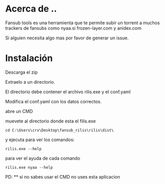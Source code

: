 
# Acerca de ..

Fansub tools es una herramienta que te permite subir un torrent a muchos trackers de fansubs como nyaa.si frozen-layer.com y anidex.com

Si alguien necesita algo mas por favor de generar un issue.

# Instalación

Descarga el  zip 

Extraelo a un directorio.

El directorio debe contener el archivo rilis.exe y el conf.yaml

Modifica el conf.yaml con los datos correctos.

abre un CMD

muevete al directorio donde esta el filis.exe

`cd C:\Users\crx\Desktop\fansub_rilis\rilis\dist\`

y ejecuta para ver los comandos:


`rilis.exe --help`


para ver el ayuda de cada comando


`rilis.exe nyaa --help`


PD: ** si no sabes usar el CMD no uses esta aplicacion
